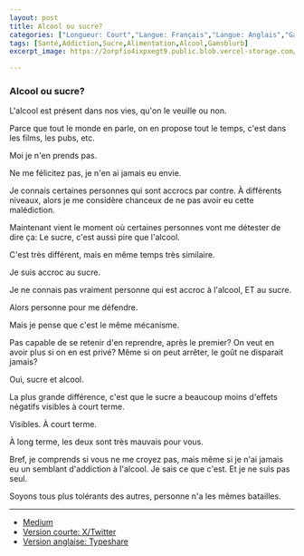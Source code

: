 ```yaml
---
layout: post
title: Alcool ou sucre?
categories: ["Longueur: Court","Langue: Français","Langue: Anglais","Gamsblurb"]
tags: [Santé,Addiction,Sucre,Alimentation,Alcool,Gamsblurb]
excerpt_image: https://2orpfio4ixpxegt9.public.blob.vercel-storage.com/blogPost/cm0xwrjka015aky0ch4g0yelq/preview-image-FQiZcXXyh6HfewpofAhzTLGIj5q361.jfif

---
```


### **Alcool ou sucre?**

L'alcool est présent dans nos vies, qu'on le veuille ou non.

Parce que tout le monde en parle, on en propose tout le temps, c'est dans les films, les pubs, etc.

Moi je n'en prends pas.

Ne me félicitez pas, je n'en ai jamais eu envie.

Je connais certaines personnes qui sont accrocs par contre. À différents niveaux, alors je me considère chanceux de ne pas avoir eu cette malédiction.

Maintenant vient le moment où certaines personnes vont me détester de dire ça:
Le sucre, c'est aussi pire que l'alcool.

C'est très différent, mais en même temps très similaire.

Je suis accroc au sucre.

Je ne connais pas vraiment personne qui est accroc à l'alcool, ET au sucre.

Alors personne pour me défendre.

Mais je pense que c'est le même mécanisme.

Pas capable de se retenir d'en reprendre, après le premier?
On veut en avoir plus si on en est privé?
Même si on peut arrêter, le goût ne disparait jamais?

Oui, sucre et alcool.

La plus grande différence, c'est que le sucre a beaucoup moins d'effets négatifs visibles à court terme.

Visibles.
À court terme.

À long terme, les deux sont très mauvais pour vous.

Bref, je comprends si vous ne me croyez pas, mais même si je n'ai jamais eu un semblant d'addiction à l'alcool.
Je sais ce que c'est.
Et je ne suis pas seul.

Soyons tous plus tolérants des autres, personne n'a les mêmes batailles.

---

- [Medium](https://medium.com/@martin.gamsby/alcohol-ou-sucre-21d7d12a819e)
- [Version courte: X/Twitter]()
- [Version anglaise: Typeshare](https://typeshare.co/martingamsby/posts/Alcool-or-sugar)


